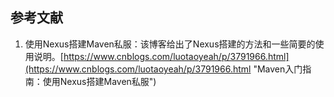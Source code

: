 
## 参考文献 ##
1. 使用Nexus搭建Maven私服：该博客给出了Nexus搭建的方法和一些简要的使用说明。[https://www.cnblogs.com/luotaoyeah/p/3791966.html](https://www.cnblogs.com/luotaoyeah/p/3791966.html "Maven入门指南：使用Nexus搭建Maven私服") 